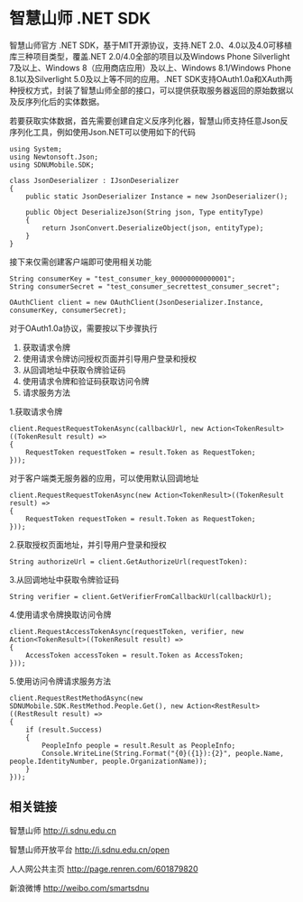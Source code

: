智慧山师 .NET SDK
=========

智慧山师官方 .NET SDK，基于MIT开源协议，支持.NET 2.0、4.0以及4.0可移植库三种项目类型，覆盖.NET 2.0/4.0全部的项目以及Windows Phone Silverlight 7及以上、Windows 8（应用商店应用）及以上、Windows 8.1/Windows Phone 8.1以及Silverlight 5.0及以上等不同的应用。.NET SDK支持OAuth1.0a和XAuth两种授权方式，封装了智慧山师全部的接口，可以提供获取服务器返回的原始数据以及反序列化后的实体数据。

若要获取实体数据，首先需要创建自定义反序列化器，智慧山师支持任意Json反序列化工具，例如使用Json.NET可以使用如下的代码

    using System;
    using Newtonsoft.Json;
    using SDNUMobile.SDK;
    
    class JsonDeserializer : IJsonDeserializer
    {
        public static JsonDeserializer Instance = new JsonDeserializer();

        public Object DeserializeJson(String json, Type entityType)
        {
            return JsonConvert.DeserializeObject(json, entityType);
        }
    }

接下来仅需创建客户端即可使用相关功能

    String consumerKey = "test_consumer_key_00000000000001";
    String consumerSecret = "test_consumer_secrettest_consumer_secret";

    OAuthClient client = new OAuthClient(JsonDeserializer.Instance, consumerKey, consumerSecret);

对于OAuth1.0a协议，需要按以下步骤执行

1.  获取请求令牌
2.  使用请求令牌访问授权页面并引导用户登录和授权
3.  从回调地址中获取令牌验证码
4.  使用请求令牌和验证码获取访问令牌
5.  请求服务方法

1.获取请求令牌

    client.RequestRequestTokenAsync(callbackUrl, new Action<TokenResult>((TokenResult result) =>
    {
        RequestToken requestToken = result.Token as RequestToken;
    }));

对于客户端类无服务器的应用，可以使用默认回调地址

    client.RequestRequestTokenAsync(new Action<TokenResult>((TokenResult result) =>
    {
        RequestToken requestToken = result.Token as RequestToken;
    }));

2.获取授权页面地址，并引导用户登录和授权

    String authorizeUrl = client.GetAuthorizeUrl(requestToken):

3.从回调地址中获取令牌验证码

    String verifier = client.GetVerifierFromCallbackUrl(callbackUrl);

4.使用请求令牌换取访问令牌

    client.RequestAccessTokenAsync(requestToken, verifier, new Action<TokenResult>((TokenResult result) =>
    {
        AccessToken accessToken = result.Token as AccessToken;
    }));

5.使用访问令牌请求服务方法

    client.RequestRestMethodAsync(new SDNUMobile.SDK.RestMethod.People.Get(), new Action<RestResult>((RestResult result) =>
    {
        if (result.Success)
        {
            PeopleInfo people = result.Result as PeopleInfo;
            Console.WriteLine(String.Format("{0}({1}):{2}", people.Name, people.IdentityNumber, people.OrganizationName));
        }
    }));

相关链接
---------
智慧山师 http://i.sdnu.edu.cn 

智慧山师开放平台 http://i.sdnu.edu.cn/open 

人人网公共主页 http://page.renren.com/601879820 

新浪微博 http://weibo.com/smartsdnu 
